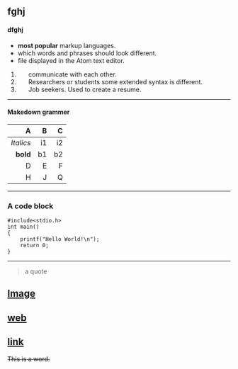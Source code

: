 ## fghj
#### dfghj

* **most popular** markup languages.
* which words and phrases should look different.
* file displayed in the Atom text editor.

1. &#160;&#160;&#160;&#160;&#160;&#160;communicate with each other.
2. &#160;&#160;&#160;&#160;&#160;&#160;Researchers or students some extended syntax is different.
3. &#160;&#160;&#160;&#160;&#160;&#160;Job seekers. Used to create a resume. 
----------------------------------------------------------------------------------------------------------------------------------
####  Makedown grammer
| A | B | C
|----------------:|-----------------:|--------:|
| *Italics* | i1 | i2 |
| **bold** | b1 | b2 |
| D | E | F |
| H | J | Q |


----------------------------------------------------------------------------------------------------------------------------------
### A code block
 
```
#include<stdio.h>
int main()
{
    printf("Hello World!\n");
    return 0;
}
```  

----------------------------------------------------------------------------------------------------------------------------------

>a quote

## [Image](1.jpg)
## [web](https://img2.baidu.com/it/u=3211231239,1842853752&fm=26&fmt=auto&gp=0.jpg)

##  [link](sce.md)

~~This is a word.~~

